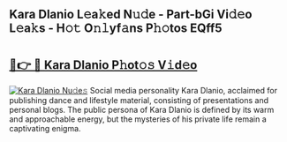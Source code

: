 ## Kara Dlanio L𝚎a𝚔ed N𝚞𝚍e - Part-bGi Vi𝚍𝚎o L𝚎a𝚔s - H𝚘𝚝 O𝚗𝚕yf𝚊ns P𝚑𝚘tos EQff5

# <h2><a href="http://kfay8u.oniu.top/?m=Kara+Dlanio">🔗👉 🔴 Kara Dlanio P𝚑ot𝚘𝚜 V𝚒d𝚎o</a></h2>

[![Kara Dlanio Nu𝚍e𝚜](https://i.imgur.com/0qMVB7G.gif)](http://kfay8u.oniu.top/?m=Kara+Dlanio)
Social media personality Kara Dlanio, acclaimed for publishing dance and lifestyle material, consisting of presentations and personal blogs. The public persona of Kara Dlanio is defined by its warm and approachable energy, but the mysteries of his private life remain a captivating enigma.  
